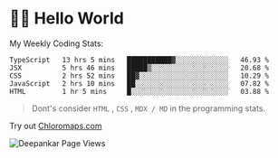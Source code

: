 # 👋🏽 Hello World 

<!--![Deepankar's github stats](https://github-readme-stats.vercel.app/api?username=Deep-Codes&count_private=true&show_icons=true&theme=radical)-->
My Weekly Coding Stats:

<!--START_SECTION:waka-->
```text
TypeScript   13 hrs 5 mins   ███████████▓░░░░░░░░░░░░░   46.93 % 
JSX          5 hrs 46 mins   █████▒░░░░░░░░░░░░░░░░░░░   20.68 % 
CSS          2 hrs 52 mins   ██▓░░░░░░░░░░░░░░░░░░░░░░   10.29 % 
JavaScript   2 hrs 10 mins   ██░░░░░░░░░░░░░░░░░░░░░░░   07.82 % 
HTML         1 hr 5 mins     █░░░░░░░░░░░░░░░░░░░░░░░░   03.88 % 
```
<!--END_SECTION:waka-->

> Dont's consider `HTML` , `CSS` , `MDX / MD` in the programming stats.

Try out [Chloromaps.com](https://www.chloromaps.com/)

<p align="left"> <img src="https://komarev.com/ghpvc/?username=Deep-Codes&label=Views&color=blue&style=plastic" alt="Deepankar Page Views" /> </p>
